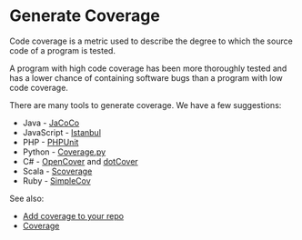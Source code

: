 # Generate Coverage

Code coverage is a metric used to describe the degree to which the source code of a program is tested.

A program with high code coverage has been more thoroughly tested and has a lower chance of containing software bugs than a program with low code coverage.

There are many tools to generate coverage. We have a few suggestions:

- Java - [JaCoCo](http://eclemma.org/jacoco)
- JavaScript - [Istanbul](https://github.com/gotwarlost/istanbul)
- PHP - [PHPUnit](https://phpunit.de)
- Python - [Coverage.py](http://coverage.readthedocs.io/en/latest/)
- C\# - [OpenCover](https://github.com/OpenCover/opencover/) and [dotCover](https://www.jetbrains.com/dotcover/)
- Scala - [Scoverage](https://github.com/scoverage/scalac-scoverage-plugin)
- Ruby - [SimpleCov](https://github.com/colszowka/simplecov)

See also:

- [Add coverage to your repo](/hc/en-us/articles/207993835-Add-coverage-to-your-repo)
- [Coverage](/hc/en-us/articles/207279819)
